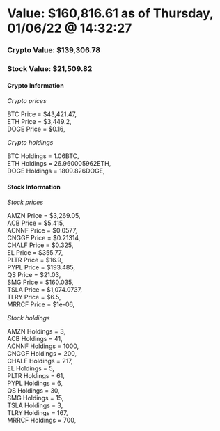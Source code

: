 # Value: $160,816.61 as of Thursday, 01/06/22 @ 14:32:27 

### Crypto Value: $139,306.78

### Stock Value: $21,509.82

#### Crypto Information 
*Crypto prices* 

BTC Price = $43,421.47,  
ETH Price = $3,449.2,  
DOGE Price = $0.16,  


*Crypto holdings* 

BTC Holdings = 1.06BTC,  
ETH Holdings = 26.960005962ETH,  
DOGE Holdings = 1809.826DOGE,  


#### Stock Information 

*Stock prices* 

AMZN Price = $3,269.05,  
ACB Price = $5.415,  
ACNNF Price = $0.0577,  
CNGGF Price = $0.21314,  
CHALF Price = $0.325,  
EL Price = $355.77,  
PLTR Price = $16.9,  
PYPL Price = $193.485,  
QS Price = $21.03,  
SMG Price = $160.035,  
TSLA Price = $1,074.0737,  
TLRY Price = $6.5,  
MRRCF Price = $1e-06,  


*Stock holdings* 

AMZN Holdings = 3,  
ACB Holdings = 41,  
ACNNF Holdings = 1000,  
CNGGF Holdings = 200,  
CHALF Holdings = 217,  
EL Holdings = 5,  
PLTR Holdings = 61,  
PYPL Holdings = 6,  
QS Holdings = 30,  
SMG Holdings = 15,  
TSLA Holdings = 3,  
TLRY Holdings = 167,  
MRRCF Holdings = 700,  


